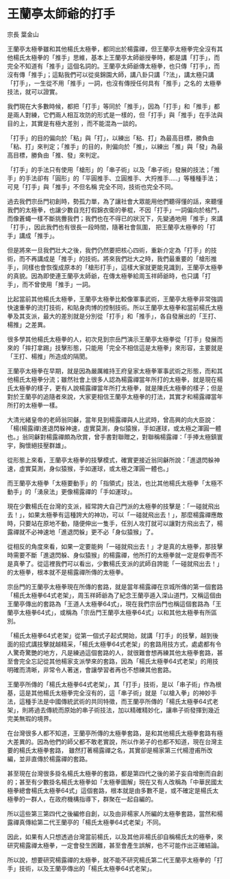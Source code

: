 # 王蘭亭太師爺的打手

宗長
葉金山

王蘭亭太極拳雖和其他楊氏太極拳，都同出於楊露禪，但王蘭亭太極拳完全沒有其他楊氏太極拳的「推手」思維，基本上王蘭亭太師爺授拳時，都是講「打手」，而完全不知道有「推手」這個名詞的。王蘭亭太師爺傳太極拳，也只傳「打手」，而沒有傳「推手」；這點我們可以從吳錦園大師，講八卦只講「?法」，講太極只講「打手」，一生從不用「推手」一詞，也沒有傳授任何具有「推手」之名的 太極拳技法，就可以證實。

我們現在大多數時候，都把「打手」等同於「推手」，因為「打手」和「推手」都是兩人對練，它們兩人相互攻防的形式是一樣的，但「打手」與「推手」在手法與目的上，其實是有極大差別 ，而不能混為一談的。

「打手」的目的偏向於「粘」與「打」，以練出「粘、打」為最高目標，勝負由「粘、打」來判定；「推手」的目的，則偏向於「推」，以練出「推」與「發」為最高目標，勝負由「推、發」來判定。

「打手」的手法只有使用「槍形」的「串子術」以及「串子術」發展的技法；「推手」的手法卻有「圓形」的「平圓推手、立圓推手、大捋推手.....」等種種手法；可見「打手」與「推手」不但名稱 完全不同，技術也完全不同。

過去我們宗岳門初創時，勢孤力單，為了讓社會大眾能用他們聽得懂的話，來聽懂我們的太極拳，也讓少數自充打假錦衣衛的拳棍，不因「打手」一詞偏向於格鬥，而像蒼蠅一樣不斷挑釁我們；我們也在不得已的狀況下，先變通地用「推手」來講「打手」，因此我們也有很長一段時間，隨著社會氛圍， 把王蘭亭太極拳的「打手」講成「推手」。

但是將來一旦我們壯大之後，我們仍然要把核心四術，重新介定為「打手」的技術，而不再講成是「推手」的技術。將來我們壯大之時，我們最重要的「槍形推手」，同樣也會恢復成原本的「槍形打手」，這樣大家就更能見識到，王蘭亭太極拳的真貌。因為即使連王蘭亭太師爺，在傳太極拳給周玉祥師爺時，也只講「打手」，而不曾使用「推手」一詞。

比起當前其他楊氏太極拳，王蘭亭太極拳比較像軍事武術，王蘭亭太極拳非常強調快速重拳的流打技術，和貼身肉博的控制技術。所以王蘭亭太極拳和當前楊氏太極拳及其支派，最大的差別就是分別從「打手」和「推手」，各自發展出的「王打、楊推」之差異。

很多學其他楊氏太極拳的人，初次見到宗岳門演示王蘭亭太極拳從「打手」發展而來的「摔打拿踢」技擊形態，只能用「完全不相信這是太極拳」來形容，主要就是「王打、楊推」所造成的隔閡。

王蘭亭太極拳在早期，就是因為嚴厲維持王府皇家太極拳軍事武術之形態，而和其他楊氏太極拳分流；雖然社會上很多人認為楊露禪當年所打的太極拳，就是現在楊氏太極拳的樣子，更有人說楊露禪當年所打太極拳，就是陳氏太極拳的樣子；但是對於王蘭亭的追隨者來說，大家更相信王蘭亭太極拳的打法，其實才和楊露禪當年所打的太極拳一樣。

大清光緒皇帝的老師翁同龢，當年見到楊露禪與人比武時，曾高興的向大臣說：「楊(楊露禪)進退閃躲神速，虛實莫測，身似猿猴，手如運球，或太極之渾圓一體也。」翁同龢對楊露禪頗為欣賞，曾手書對聯贈之，對聯稱楊露禪：「手捧太極鎮寰宇，胸懷絕技壓群雄」。

從形態上來看，王蘭亭太極拳的技擊模式，確實更接近翁同龢所說：「進退閃躲神速，虛實莫測，身似猿猴，手如運球，或太極之渾圓一體也。」

而王蘭亭太極拳「太極要動手」的「指領式」技法，也比其他楊氏太極拳「太極不動手」的「湧泉法」更像楊露禪的「手如運球」。

現在少數楊氏在台灣的支派，經常誇大自己門派的太極拳的技擊是：「一碰就飛出去！」，如果太極拳有這種誇大的神功，可以「一碰就飛出去！」，那麼楊露禪應敵時，只要站在原地不動，隨便伸出一隻手，任別人攻打就可以讓對方飛出去了，楊露禪就不必神速地「進退閃躲」更不必「身似猿猴」了。

從相反的角度來看，如果一定要能夠「一碰就飛出去！」才是真的太極拳，那技擊時需要不斷「進退閃躲、身似猿猴」的楊露禪，他所打的太極拳就一定是假拳而不是真拳了。從這裡我們可以看出，少數楊氏支派的武師自誇能「一碰就飛出去！」的太極拳，根本就不是楊露禪所傳的太極拳。

宗岳門的王蘭亭太極拳現在所傳的套路，就是當年楊露禪在京城所傳的第一個套路「楊氏太極拳64式老架」，周玉祥師爺為了紀念王蘭亭遁入深山道門，又稱這個由王蘭亭傳出的套路為「王道人太極拳64式」，現在我們宗岳門也稱這個套路為「王蘭亭太極拳64式」，或稱為「宗岳門王蘭亭太極拳64式」以和其他太極拳有所區別。

「楊氏太極拳64式老架」從第一個式子起式開始，就講「打手」的技擊，越到後面的招式講技擊就越精采，「楊氏太極拳64式老架」的套路用技方式，處處都有令人驚奇驚艷的地方，凡是練過這個套路的人，就很難會想再練其他太極拳套路，甚至會完全忘記從其他楊家支派學來的套路，因為「楊氏太極拳64式老架」的用技明確而清晰，非常令人著迷，會讓學習者再也不想練其他套路。

王蘭亭所傳的「楊氏太極拳64式老架」，其「打手」技術，是以「串子術」作為根基，這是其他楊氏太極拳完全沒有的，這「串子術」就是「以槍入拳」的神妙手法，這種手法是中國傳統武術的共同特徵，而王蘭亭所傳的「楊氏太極拳64式老架」，則將過去傳統而原始的串子術技法，加以精確精妙化，讓串子術發揮到幾近完美無瑕的境界。

在台灣很多人都不知道，王蘭亭所傳的太極拳套路，是和其他楊氏太極拳套路有極大差異的。因為他們的師父都不敢老實說，所以作弟子的也都不知道，現在台灣主要的楊氏太極拳套路， 雖然打著楊露禪之名，其實卻是楊家第三代楊澄甫所改編，並非直傳於楊露禪的套路。

甚至現在台灣很多掛名楊氏太極拳的套路，都是第四代之後的弟子妄自增刪而自創的；甚至有少數掛名楊氏太極拳如「太極拳圖解」現在又有人改稱為「中華民國太極拳總會楊氏太極拳64式」這個套路，根本就是由多數不是，或不確定是楊氏太極拳的一群人，在政府機構指導下，群聚在一起自編的。

所以這些第三第四代之後編修自創，以及由非楊家人所編的太極拳套路，當然和楊露禪真傳給第二代王蘭亭的「楊氏太極拳64式老架」不同。

因此，如果有人只想透過台灣當前楊氏，以及其他非楊氏卻自稱楊氏太的極拳，來研究楊露禪太極拳，一定會發生困難，甚至會產生誤解，也不可能作出正確結論。

所以說，想要研究楊露禪的太極拳，就不能不研究楊氏第二代王蘭亭太極拳的「打手」技術，以及王蘭亭傳出的「楊氏太極拳64式老架」。